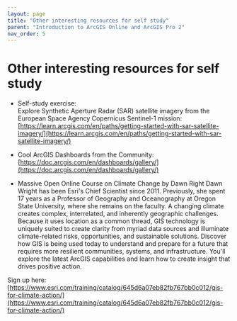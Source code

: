 ```yaml
---
layout: page
title: "Other interesting resources for self study"
parent: "Introduction to ArcGIS Online and ArcGIS Pro 2"
nav_order: 5
---
```



# Other interesting resources for self study
* Self-study exercise:<br>
Explore Synthetic Aperture Radar (SAR) satellite imagery from the European Space Agency Copernicus Sentinel-1 mission:<be>
[https://learn.arcgis.com/en/paths/getting-started-with-sar-satellite-imagery/](https://learn.arcgis.com/en/paths/getting-started-with-sar-satellite-imagery/)

* Cool ArcGIS Dashboards from the Community:<be> 
[https://doc.arcgis.com/en/dashboards/gallery/](https://doc.arcgis.com/en/dashboards/gallery/)

* Massive Open Online Course on Climate Change by Dawn Right
Dawn Wright has been Esri's Chief Scientist since 2011. Previously, she spent 17 years as a Professor of Geography and Oceanography at Oregon State University, where she remains on the faculty.
A changing climate creates complex, interrelated, and inherently geographic challenges. Because it uses location as a common thread, GIS technology is uniquely suited to create clarity from myriad data sources and illuminate climate-related risks, opportunities, and sustainable solutions. Discover how GIS is being used today to understand and prepare for a future that requires more resilient communities, systems, and infrastructure. You'll explore the latest ArcGIS capabilities and learn how to create insight that drives positive action.

Sign up here: [https://www.esri.com/training/catalog/645d6a07eb82fb767bb0c012/gis-for-climate-action/](https://www.esri.com/training/catalog/645d6a07eb82fb767bb0c012/gis-for-climate-action/)
